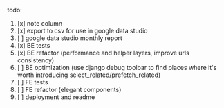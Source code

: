 todo:

1. [x] note column
2. [x] export to csv for use in google data studio
3. [ ] google data studio monthly report
4. [x] BE tests
5. [x] BE refactor (performance and helper layers, improve urls consistency)
6. [ ] BE optimization (use django debug toolbar to find places where it's worth introducing select_related/prefetch_related)
7. [ ] FE tests
8. [ ] FE refactor (elegant components)
9. [ ] deployment and readme